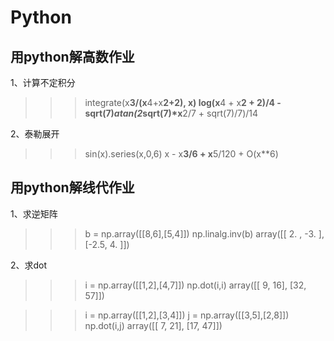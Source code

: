 # Python

## 用python解高数作业
1、计算不定积分
>>> integrate(x**3/(x**4+x**2+2), x)
log(x**4 + x**2 + 2)/4 - sqrt(7)*atan(2*sqrt(7)*x**2/7 + sqrt(7)/7)/14

2、泰勒展开
>>> sin(x).series(x,0,6)
x - x**3/6 + x**5/120 + O(x**6)

## 用python解线代作业
1、求逆矩阵
>>> b = np.array([[8,6],[5,4]])
>>> np.linalg.inv(b)
array([[ 2. , -3. ],
       [-2.5,  4. ]])

2、求dot
>>> i = np.array([[1,2],[4,7]])
>>> np.dot(i,i)
array([[ 9, 16],
       [32, 57]])

>>> i = np.array([[1,2],[3,4]])
>>> j = np.array([[3,5],[2,8]])
>>> np.dot(i,j)
array([[ 7, 21],
       [17, 47]])